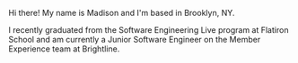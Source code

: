 Hi there! My name is Madison and I'm based in Brooklyn, NY. 

I recently graduated from the Software Engineering Live program at Flatiron School and am currently a Junior Software Engineer on the Member Experience team at Brightline.
